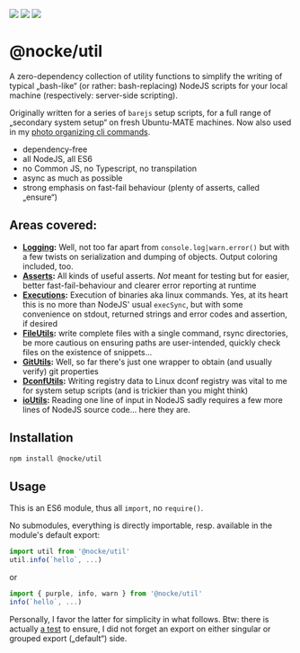[![](https://github.com/nocke/util/actions/workflows/ci.yml/badge.svg)](https://github.com/nocke/util/actions/workflows/ci.yml?query=branch%3Amaster)
[![](https://shields.io/badge/license-MIT-green)](./package.json)
[![](https://img.shields.io/static/v1?label=dependencies%20(without%20dev%20dependencies)&message=0&color=brightgreen&style=flat&logo=)](./package.json)

# @nocke/util

A zero-dependency collection of utility functions to simplify the writing of typical „bash-like“ (or rather: bash-replacing) NodeJS scripts for your local machine (respectively: server-side scripting).

Originally written for a series of `barejs` setup scripts, for a full range of „secondary system setup“ on fresh Ubuntu-MATE machines. Now also used in my [photo organizing cli commands](https://github.com/nocke/photo).

* dependency-free
* all NodeJS, all ES6
* no Common JS, no Typescript, no transpilation
* async as much as possible
* strong emphasis on fast-fail behaviour (plenty of asserts, called „ensure“)

## Areas covered:

* **[Logging](./src/log.js):** Well, not too far apart from `console.log|warn.error()` but with a few twists on serialization and dumping of objects. Output coloring included, too.
* **[Asserts](./src/assert.js):** All kinds of useful asserts. _Not_ meant for testing but for easier, better fast-fail-behaviour and clearer error reporting at runtime
* **[Executions](./src/execute.js):** Execution of binaries aka linux commands. Yes, at its heart this is no more than NodeJS' usual `execSync`, but with some convenience on stdout, returned strings and error codes and assertion, if desired
* **[FileUtils](./src/fileUtils.js):** write complete files with a single command, rsync directories, be more cautious on ensuring paths are user-intended, quickly check files on the existence of snippets...
* **[GitUtils](./src/gitUtils.js):** Well, so far there's just one wrapper to obtain (and usually verify) git properties
* **[DconfUtils](./src/dconfUtils.js):** Writing registry data to Linux dconf registry was vital to me for system setup scripts (and is trickier than you might think)
* **[ioUtils](./src/ioUtils.js):** Reading one line of input in NodeJS sadly requires a few more lines of NodeJS source code... here they are.

## Installation

```sh
npm install @nocke/util
```

## Usage

This is an ES6 module, thus all `import`, no `require()`.

No submodules, everything is directly importable, resp. available in the module's default export:

```js
import util from '@nocke/util'
util.info(`hello`, ...)
```
or

```js
import { purple, info, warn } from '@nocke/util'
info(`hello`, ...)
```

Personally, I favor the latter for simplicity in what follows. Btw: there is actually [a test](test/properExports.js#L72) to ensure, I did not forget an export on either singular or grouped export („default“) side.
